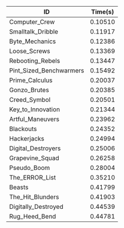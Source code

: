 |ID|Time(s)|
|-|-|
|Computer_Crew|0.10510|
|Smalltalk_Dribble|0.11917|
|Byte_Mechanics|0.12386|
|Loose_Screws|0.13369|
|Rebooting_Rebels|0.13447|
|Pint_Sized_Benchwarmers|0.15492|
|Prime_Calculus|0.20037|
|Gonzo_Brutes|0.20385|
|Creed_Symbol|0.20501|
|Key_to_Innovation|0.21344|
|Artful_Maneuvers|0.23962|
|Blackouts|0.24352|
|Hackerjacks|0.24994|
|Digital_Destroyers|0.25006|
|Grapevine_Squad|0.26258|
|Pseudo_Boom|0.28004|
|The_ERROR_List|0.35210|
|Beasts|0.41799|
|The_Hit_Blunders|0.41903|
|Digitally_Destroyed|0.44539|
|Rug_Heed_Bend|0.44781|
